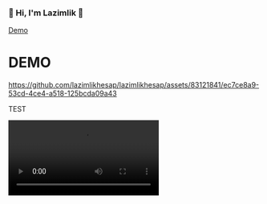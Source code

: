 <h3>👋 Hi, I'm Lazimlik 💩</h3>

[Demo](#demo)

# DEMO
https://github.com/lazimlikhesap/lazimlikhesap/assets/83121841/ec7ce8a9-53cd-4ce4-a518-125bcda09a43

TEST

<video src="[LINK](https://github.com/lazimlikhesap/lazimlikhesap/assets/83121841/ec7ce8a9-53cd-4ce4-a518-125bcda09a43)https://github.com/lazimlikhesap/lazimlikhesap/assets/83121841/ec7ce8a9-53cd-4ce4-a518-125bcda09a43" controls="controls" style="max-width: 730px;"></video>
